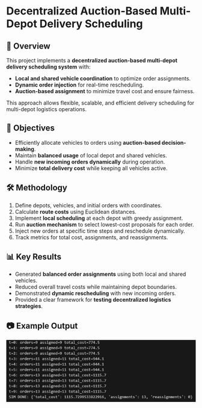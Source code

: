 # Decentralized Auction-Based Multi-Depot Delivery Scheduling

## 📌 Overview
This project implements a **decentralized auction-based multi-depot delivery scheduling system** with:  
- **Local and shared vehicle coordination** to optimize order assignments.  
- **Dynamic order injection** for real-time rescheduling.  
- **Auction-based assignment** to minimize travel cost and ensure fairness.  

This approach allows flexible, scalable, and efficient delivery scheduling for multi-depot logistics operations.

## 🎯 Objectives
- Efficiently allocate vehicles to orders using **auction-based decision-making**.  
- Maintain **balanced usage** of local depot and shared vehicles.  
- Handle **new incoming orders dynamically** during operation.  
- Minimize **total delivery cost** while keeping all vehicles active.  

## 🛠️ Methodology
1. Define depots, vehicles, and initial orders with coordinates.  
2. Calculate **route costs** using Euclidean distances.  
3. Implement **local scheduling** at each depot with greedy assignment.  
4. Run **auction mechanism** to select lowest-cost proposals for each order.  
5. Inject new orders at specific time steps and reschedule dynamically.  
6. Track metrics for total cost, assignments, and reassignments.  

## 📊 Key Results
- Generated **balanced order assignments** using both local and shared vehicles.  
- Reduced overall travel costs while maintaining depot boundaries.  
- Demonstrated **dynamic rescheduling** with new incoming orders.  
- Provided a clear framework for **testing decentralized logistics strategies**.  

## 📷 Example Output
![Output](output.png)
